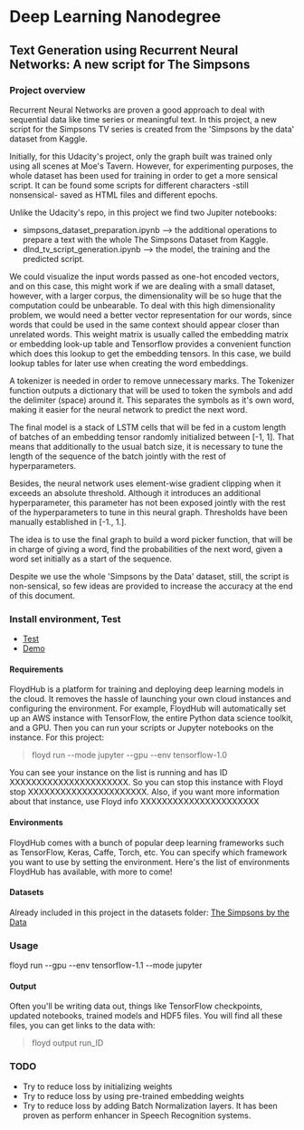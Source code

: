 # Deep Learning Nanodegree

[//]: # (Image References)

[image1]: ./images/text-generation_screenshot.png "Text Generation Screenshot"


## Text Generation using Recurrent Neural Networks: A new script for The Simpsons

### Project overview

Recurrent Neural Networks are proven a good approach to deal with sequential data like time series or meaningful text. In this project, a new script for the Simpsons TV series is created from the 'Simpsons by the data' dataset from Kaggle. 

Initially, for this Udacity's project, only the graph built was trained only using all scenes at Moe's Tavern. However, for experimenting purposes, the whole dataset has been used for training in order to get a more sensical script. It can be found some scripts for different characters -still nonsensical- saved as HTML files and different epochs. 

Unlike the Udacity's repo, in this project we find two Jupiter notebooks: 

* simpsons_dataset_preparation.ipynb --> the additional operations to prepare a text with the whole The Simpsons Dataset from Kaggle. 
* dlnd_tv_script_generation.ipynb --> the model, the training and the predicted script. 

We could visualize the input words passed as one-hot encoded vectors, and on this case, this might work if we are dealing with a small dataset, however, with a larger corpus, the dimensionality will be so huge that the computation could be unbearable. To deal with this high dimensionality problem, we would need a better vector representation for our words, since words that could be used in the same context should appear closer than unrelated words. This weight matrix is usually called the embedding matrix or embedding look-up table and Tensorflow provides a convenient function which does this lookup to get the embedding tensors. In this case, we build lookup tables for later use when creating the word embeddings. 

A tokenizer is needed in order to remove unnecessary marks. The Tokenizer function outputs a dictionary that will be used to token the symbols and add the delimiter (space) around it. This separates the symbols as it's own word, making it easier for the neural network to predict the next word. 

The final model is a stack of LSTM cells that will be fed in a custom length of batches of an embedding tensor randomly initialized between [-1, 1]. That means that additionally to the usual batch size, it is necessary to tune the length of the sequence of the batch jointly with the rest of hyperparameters. 

Besides, the neural network uses element-wise gradient clipping when it exceeds an absolute threshold. Although it introduces an additional hyperparameter, this parameter has not been exposed jointly with the rest of the hyperparameters to tune in this neural graph. Thresholds have been manually established in [-1., 1.]. 

The idea is to use the final graph to build a word picker function, that will be in charge of giving a word, find the probabilities of the next word, given a word set initially as a start of the sequence. 

Despite we use the whole 'Simpsons by the Data' dataset, still, the script is non-sensical, so few ideas are provided to increase the accuracy at the end of this document. 


### Install environment, Test

* [Test](http://localhost:8888/notebooks/dlnd_language_translation.ipynb)
* [Demo](https://www.floydhub.com/nvmoyar/projects/simpsons-script)

#### Requirements

FloydHub is a platform for training and deploying deep learning models in the cloud. It removes the hassle of launching your own cloud instances and configuring the environment. For example, FloydHub will automatically set up an AWS instance with TensorFlow, the entire Python data science toolkit, and a GPU. Then you can run your scripts or Jupyter notebooks on the instance. 
For this project: 

> floyd run --mode jupyter --gpu --env tensorflow-1.0

You can see your instance on the list is running and has ID XXXXXXXXXXXXXXXXXXXXXX. So you can stop this instance with Floyd stop XXXXXXXXXXXXXXXXXXXXXX. Also, if you want more information about that instance, use Floyd info XXXXXXXXXXXXXXXXXXXXXX

#### Environments

FloydHub comes with a bunch of popular deep learning frameworks such as TensorFlow, Keras, Caffe, Torch, etc. You can specify which framework you want to use by setting the environment. Here's the list of environments FloydHub has available, with more to come!

#### Datasets 

Already included in this project in the datasets folder: [The Simpsons by the Data](https://www.kaggle.com/wcukierski/the-simpsons-by-the-data)

### Usage 

floyd run --gpu --env tensorflow-1.1 --mode jupyter

#### Output

Often you'll be writing data out, things like TensorFlow checkpoints, updated notebooks, trained models and HDF5 files. You will find all these files, you can get links to the data with:

> floyd output run_ID

### TODO

* Try to reduce loss by initializing weights 
* Try to reduce loss by using pre-trained embedding weights
* Try to reduce loss by adding Batch Normalization layers. It has been proven as perform enhancer in Speech Recognition systems. 
